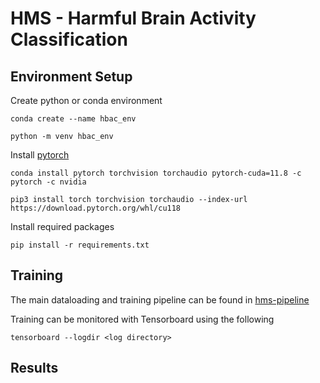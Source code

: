 # HMS - Harmful Brain Activity Classification

## Environment Setup

Create python or conda environment
```
conda create --name hbac_env
```
```
python -m venv hbac_env
```

Install [pytorch](https://pytorch.org/)

```
conda install pytorch torchvision torchaudio pytorch-cuda=11.8 -c pytorch -c nvidia
```

```
pip3 install torch torchvision torchaudio --index-url https://download.pytorch.org/whl/cu118
```

Install required packages
```
pip install -r requirements.txt
```

## Training

The main dataloading and training pipeline can be found in [hms-pipeline](hms-pipeline.ipynb)


Training can be monitored with Tensorboard using the following 

```
tensorboard --logdir <log directory>
```

## Results